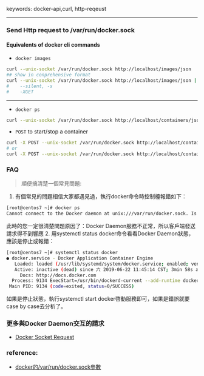 keywords: docker-api,curl, http-reqeust

---
### Send Http request to /var/run/docker.sock

#### Equivalents of docker cli commands

* `docker images`
```sh
curl --unix-socket /var/run/docker.sock http://localhost/images/json
## show in conprehensive format
curl --unix-socket /var/run/docker.sock http://localhost/images/json | jq .
#    --silent, -s
#    -XGET
```
---
* `docker ps`
```sh
curl --unix-socket /var/run/docker.sock http://localhost/containers/json
```

* `POST` to start/stop a container
```sh
curl -X POST --unix-socket /var/run/docker.sock http://localhost/containers/{id}/{start｜stop}
# or
curl -X POST --unix-socket /var/run/docker.sock http://localhost/containers/90c5ff77bc9f/stop
```

### FAQ
> 順便搞清楚一個常見問題:
1. 有個常見的問題相信大家都遇見過，執行docker命令時控制檯報錯如下：
```sh
[root@centos7 ~]# docker ps
Cannot connect to the Docker daemon at unix:///var/run/docker.sock. Is the docker daemon running?
```
此時的您一定很清楚問題原因了：Docker Daemon服務不正常，所以客戶端發送請求得不到響應
2. 用systemctl status docker命令看看Docker Daemon狀態，應該是停止或報錯：
```sh
[root@centos7 ~]# systemctl status docker
● docker.service - Docker Application Container Engine
   Loaded: loaded (/usr/lib/systemd/system/docker.service; enabled; vendor preset: disabled)
   Active: inactive (dead) since 六 2019-06-22 11:45:14 CST; 3min 58s ago
     Docs: http://docs.docker.com
  Process: 9134 ExecStart=/usr/bin/dockerd-current --add-runtime docker-runc=/usr/libexec/docker/docker-runc-current --default-runtime=docker-runc --exec-opt native.cgroupdriver=systemd --userland-proxy-path=/usr/libexec/docker/docker-proxy-current --init-path=/usr/libexec/docker/docker-init-current --seccomp-profile=/etc/docker/seccomp.json $OPTIONS $DOCKER_STORAGE_OPTIONS $DOCKER_NETWORK_OPTIONS $ADD_REGISTRY $BLOCK_REGISTRY $INSECURE_REGISTRY $REGISTRIES (code=exited, status=0/SUCCESS)
 Main PID: 9134 (code=exited, status=0/SUCCESS)
```
如果是停止狀態，執行systemctl start docker啓動服務即可，如果是錯誤就要case by case去分析了。

### 更多與Docker Daemon交互的請求
* [Docker Socket Request](https://docs.docker.com/engine/api/v1.41/)

### reference:
* [docker的/var/run/docker.sock參數](https://www.twblogs.net/a/5d0f0bbabd9eee1ede047312)